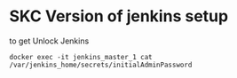 

# SKC Version of jenkins setup #



to get  Unlock Jenkins

`docker exec -it jenkins_master_1 cat /var/jenkins_home/secrets/initialAdminPassword`